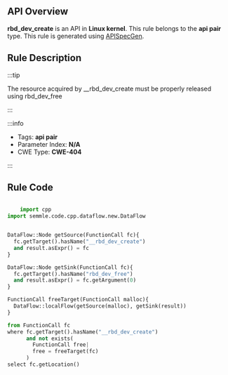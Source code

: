 ---
---


## API Overview
**rbd_dev_create** is an API in **Linux kernel**. This rule belongs to the **api pair** type. This rule is generated using [APISpecGen](../../tools/APISpecGen).
## Rule Description

:::tip

The resource acquired by __rbd_dev_create must be properly released using rbd_dev_free

:::

:::info

- Tags: **api pair**
- Parameter Index: **N/A**
- CWE Type: **CWE-404**

:::

## Rule Code
```python

    import cpp
import semmle.code.cpp.dataflow.new.DataFlow


DataFlow::Node getSource(FunctionCall fc){
  fc.getTarget().hasName("__rbd_dev_create")
  and result.asExpr() = fc
}

DataFlow::Node getSink(FunctionCall fc){
  fc.getTarget().hasName("rbd_dev_free")
  and result.asExpr() = fc.getArgument(0)
}

FunctionCall freeTarget(FunctionCall malloc){
  DataFlow::localFlow(getSource(malloc), getSink(result))
}

from FunctionCall fc
where fc.getTarget().hasName("__rbd_dev_create")
      and not exists(
        FunctionCall free| 
        free = freeTarget(fc)
      )
select fc.getLocation()

    
```